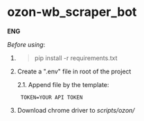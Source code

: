 # ozon-wb_scraper_bot

**ENG**

_Before using_:

1. >pip install -r requirements.txt

2. Create a ".env" file in root of the project

    2.1. Append file by the template:

        TOKEN=YOUR API TOKEN
        
3. Download chrome driver to _scripts/ozon/_
